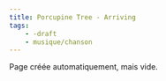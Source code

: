 ```yaml
---
title: Porcupine Tree - Arriving
tags:
    - -draft
    - musique/chanson
---
```


Page créée automatiquement, mais vide.
